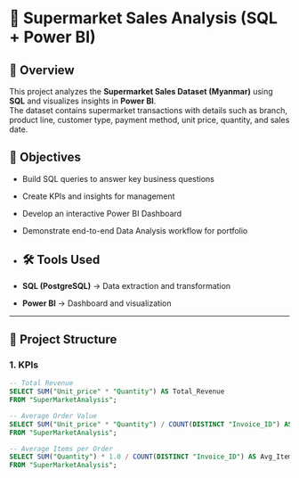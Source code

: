 # 🛒 Supermarket Sales Analysis (SQL + Power BI)

## 📌 Overview
This project analyzes the **Supermarket Sales Dataset (Myanmar)** using **SQL** and visualizes insights in **Power BI**.  
The dataset contains supermarket transactions with details such as branch, product line, customer type, payment method, unit price, quantity, and sales date.

## 🎯 Objectives
- Build SQL queries to answer key business questions
- Create KPIs and insights for management
- Develop an interactive Power BI Dashboard
- Demonstrate end-to-end Data Analysis workflow for portfolio

- ## 🛠 Tools Used
- **SQL (PostgreSQL)** → Data extraction and transformation
- **Power BI** → Dashboard and visualization

---

## 📂 Project Structure

### 1. KPIs
```sql
-- Total Revenue
SELECT SUM("Unit_price" * "Quantity") AS Total_Revenue
FROM "SuperMarketAnalysis";

-- Average Order Value
SELECT SUM("Unit_price" * "Quantity") / COUNT(DISTINCT "Invoice_ID") AS Avg_Order_Value
FROM "SuperMarketAnalysis";

-- Average Items per Order
SELECT SUM("Quantity") * 1.0 / COUNT(DISTINCT "Invoice_ID") AS Avg_Items_per_Order
FROM "SuperMarketAnalysis";
```
